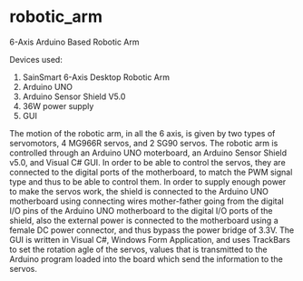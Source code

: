 # robotic_arm
6-Axis Arduino Based Robotic Arm

Devices used:

1) SainSmart 6-Axis Desktop Robotic Arm
2) Arduino UNO
3) Arduino Sensor Shield V5.0
4) 36W power supply
5) GUI

The motion of the robotic arm, in all the 6 axis, is given by two types of servomotors, 4 MG966R servos, and 2 SG90 servos.
The robotic arm is controlled through an Arduino UNO moterboard, an Arduino Sensor Shield v5.0, and Visual C# GUI.
In order to be able to control the servos, they are connected to the digital ports of the motherboard, to match the PWM signal type and thus to be able to control them.
In order to supply enough power to make the servos work, the shield is connected to the Arduino UNO motherboard using connecting wires mother-father going from the digital I/O pins of the Arduino UNO motherboard to the digital I/O ports of the shield, also the external power is connected to the motherboard using a female DC power connector, and thus bypass the power bridge of 3.3V.
The GUI is written in Visual C#, Windows Form Application, and uses TrackBars to set the rotation agle of the servos, values that is transmitted to the Arduino program loaded into the board which send the information to the servos.
